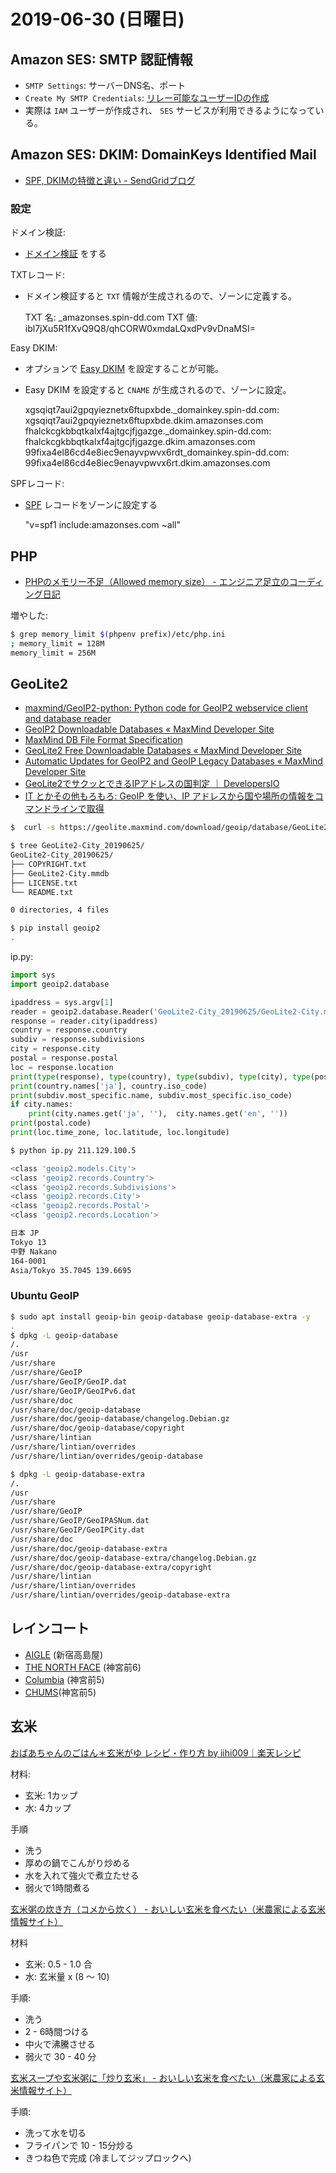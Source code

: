# 2019-06-30 (日曜日)

## Amazon SES: SMTP 認証情報

- `SMTP Settings`: サーバーDNS名、ポート
- `Create My SMTP Credentials`: [リレー可能なユーザーIDの作成](https://docs.aws.amazon.com/ja_jp/ses/latest/DeveloperGuide/smtp-credentials.html)
- 実際は `IAM` ユーザーが作成され、 `SES` サービスが利用できるようになっている。

## Amazon SES: DKIM: DomainKeys Identified Mail

- [SPF, DKIMの特徴と違い - SendGridブログ](https://sendgrid.kke.co.jp/blog/?p=10121)

### 設定

ドメイン検証:

- [ドメイン検証](https://docs.aws.amazon.com/ja_jp/ses/latest/DeveloperGuide/verify-domain-procedure.html) をする

TXTレコード:

- ドメイン検証すると `TXT` 情報が生成されるので、ゾーンに定義する。

    TXT 名:   _amazonses.spin-dd.com
    TXT 値:   ibl7jXu5R1fXvQ9Q8/qhCORW0xmdaLQxdPv9vDnaMSI=

Easy DKIM:

- オプションで [Easy DKIM](https://docs.aws.amazon.com/ja_jp/ses/latest/DeveloperGuide/easy-dkim.html) を設定することが可能。
- Easy DKIM を設定すると `CNAME` が生成されるので、ゾーンに設定。

    xgsqiqt7aui2gpqyieznetx6ftupxbde._domainkey.spin-dd.com: xgsqiqt7aui2gpqyieznetx6ftupxbde.dkim.amazonses.com
    fhalckcgkbbqtkalxf4ajtgcjfjgazge._domainkey.spin-dd.com: fhalckcgkbbqtkalxf4ajtgcjfjgazge.dkim.amazonses.com
    99fixa4el86cd4e8iec9enayvpwvx6rdt_domainkey.spin-dd.com: 99fixa4el86cd4e8iec9enayvpwvx6rt.dkim.amazonses.com

SPFレコード:

- [SPF](https://docs.aws.amazon.com/ja_jp/ses/latest/DeveloperGuide/spf.html) レコードをゾーンに設定する

    "v=spf1 include:amazonses.com ~all"

## PHP

- [PHPのメモリー不足（Allowed memory size） - エンジニア足立のコーディング日記](https://www.deep-blog.jp/engineer/archives/1887/)

増やした:

~~~bash
$ grep memory_limit $(phpenv prefix)/etc/php.ini
; memory_limit = 128M
memory_limit = 256M

~~~

## GeoLite2

- [maxmind/GeoIP2-python: Python code for GeoIP2 webservice client and database reader](https://github.com/maxmind/GeoIP2-python)
- [GeoIP2 Downloadable Databases « MaxMind Developer Site](https://dev.maxmind.com/geoip/geoip2/downloadable/)
- [MaxMind DB File Format Specification](https://maxmind.github.io/MaxMind-DB/)
- [GeoLite2 Free Downloadable Databases « MaxMind Developer Site](https://dev.maxmind.com/geoip/geoip2/geolite2/)
- [Automatic Updates for GeoIP2 and GeoIP Legacy Databases « MaxMind Developer Site](https://dev.maxmind.com/geoip/geoipupdate/)
- [GeoLite2でサクッとできるIPアドレスの国判定 ｜ DevelopersIO](https://dev.classmethod.jp/cloud/aws/geolite2-python/)
- [IT とかその他もろもろ: GeoIP を使い、IP アドレスから国や場所の情報をコマンドラインで取得](http://fishrimper.blogspot.com/2014/11/geoip-ip.html)

~~~bash
$  curl -s https://geolite.maxmind.com/download/geoip/database/GeoLite2-City.tar.gz | tar xfz - 

$ tree GeoLite2-City_20190625/
GeoLite2-City_20190625/
├── COPYRIGHT.txt
├── GeoLite2-City.mmdb
├── LICENSE.txt
└── README.txt

0 directories, 4 files

$ pip install geoip2
.
~~~

ip.py:

~~~py
import sys
import geoip2.database

ipaddress = sys.argv[1]
reader = geoip2.database.Reader('GeoLite2-City_20190625/GeoLite2-City.mmdb')
response = reader.city(ipaddress)
country = response.country
subdiv = response.subdivisions
city = response.city
postal = response.postal
loc = response.location
print(type(response), type(country), type(subdiv), type(city), type(postal), type(loc))
print(country.names['ja'], country.iso_code)
print(subdiv.most_specific.name, subdiv.most_specific.iso_code)
if city.names:
    print(city.names.get('ja', ''),  city.names.get('en', ''))
print(postal.code)
print(loc.time_zone, loc.latitude, loc.longitude)
~~~

~~~bash
$ python ip.py 211.129.100.5

<class 'geoip2.models.City'> 
<class 'geoip2.records.Country'> 
<class 'geoip2.records.Subdivisions'> 
<class 'geoip2.records.City'> 
<class 'geoip2.records.Postal'> 
<class 'geoip2.records.Location'>

日本 JP
Tokyo 13
中野 Nakano
164-0001
Asia/Tokyo 35.7045 139.6695
~~~

### Ubuntu GeoIP

~~~bash
$ sudo apt install geoip-bin geoip-database geoip-database-extra -y
.
$ dpkg -L geoip-database
/.
/usr
/usr/share
/usr/share/GeoIP
/usr/share/GeoIP/GeoIP.dat
/usr/share/GeoIP/GeoIPv6.dat
/usr/share/doc
/usr/share/doc/geoip-database
/usr/share/doc/geoip-database/changelog.Debian.gz
/usr/share/doc/geoip-database/copyright
/usr/share/lintian
/usr/share/lintian/overrides
/usr/share/lintian/overrides/geoip-database

$ dpkg -L geoip-database-extra
/.
/usr
/usr/share
/usr/share/GeoIP
/usr/share/GeoIP/GeoIPASNum.dat
/usr/share/GeoIP/GeoIPCity.dat
/usr/share/doc
/usr/share/doc/geoip-database-extra
/usr/share/doc/geoip-database-extra/changelog.Debian.gz
/usr/share/doc/geoip-database-extra/copyright
/usr/share/lintian
/usr/share/lintian/overrides
/usr/share/lintian/overrides/geoip-database-extra
~~~

## レインコート

- [AIGLE](https://www.aigle.co.jp/storefinder) (新宿高島屋)
- [THE NORTH FACE](https://web.goout.jp/info/95465/) (神宮前6)
- [Columbia](https://www.columbiasports.co.jp/category/menswear/2/) (神宮前5)
- [CHUMS](https://www.chums.jp/topics/ladybug)(神宮前5)

## 玄米

[おばあちゃんのごはん＊玄米がゆ レシピ・作り方 by iihi009｜楽天レシピ](https://recipe.rakuten.co.jp/recipe/1420000834/)

材料:

- 玄米: 1カップ
- 水: 4カップ

手順

- 洗う
- 厚めの鍋でこんがり炒める
- 水を入れて強火で煮立たせる
- 弱火で1時間煮る

[玄米粥の炊き方（コメから炊く） - おいしい玄米を食べたい（米農家による玄米情報サイト）](http://genmai.kurose.com/archives/164)

材料

- 玄米: 0.5 - 1.0 合
- 水: 玄米量 x (8 〜 10)

手順:

- 洗う
- 2 - 6時間つける
- 中火で沸騰させる
- 弱火で 30 - 40 分

[玄米スープや玄米粥に「炒り玄米」 - おいしい玄米を食べたい（米農家による玄米情報サイト）](http://genmai.kurose.com/archives/239)

手順:

- 洗って水を切る
- フライパンで 10 - 15分炒る
- きつね色で完成 (冷ましてジップロックへ)
